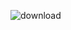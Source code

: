 ![download](https://github.com/avoy-das/avoy-das/assets/145771204/0bb09254-93e9-419d-aa04-52b7e44a6dbb)
